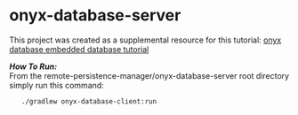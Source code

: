 # onyx-database-server

This project was created as a supplemental resource for this tutorial: [onyx database embedded database tutorial](https://onyxdevtools.com/learn/tutorials/1/remote-persistence-manager)

***How To Run:*** <br />
From the remote-persistence-manager/onyx-database-server root directory simply run this command:

       ./gradlew onyx-database-client:run
